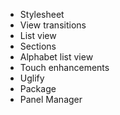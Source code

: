 
* Stylesheet
* View transitions
* List view
* Sections
* Alphabet list view
* Touch enhancements 
* Uglify
* Package
* Panel Manager